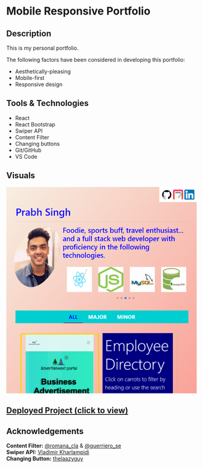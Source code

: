 # Mobile Responsive Portfolio

## Description 

This is my personal portfolio.

The following factors have been considered in developing this portfolio:

- Aesthetically-pleasing
- Mobile-first
- Responsive design

## Tools & Technologies 

- React 
- React Bootstrap
- Swiper API
- Content Filter
- Changing buttons
- Git/GitHub
- VS Code

## Visuals
<img src="public/Assets/screenshot.png" alt="screenshot of website"> 

## <a href="https://prabhm512.github.io/">Deployed Project (click to view)</a>

## Acknowledgements

<strong>Content Filter:</strong> <a href="https://twitter.com/romano_cla">@romana_cla</a> & <a href="https://twitter.com/guerriero_se">@guerriero_se</a>                     
<strong>Swiper API:</strong> <a href="https://github.com/nolimits4web">Vladimir Kharlampidi</a>     
<strong>Changing Button:</strong> <a href="https://codepen.io/thelaazyguy">thelaazyguy</a>
